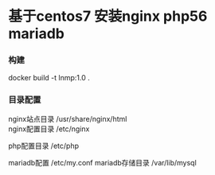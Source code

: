 # 基于centos7 安装nginx php56 mariadb

### 构建

docker build -t lnmp:1.0 .

### 目录配置

nginx站点目录 /usr/share/nginx/html \
nginx配置目录 /etc/nginx

php配置目录 /etc/php

mariadb配置 /etc/my.conf
mariadb存储目录 /var/lib/mysql


